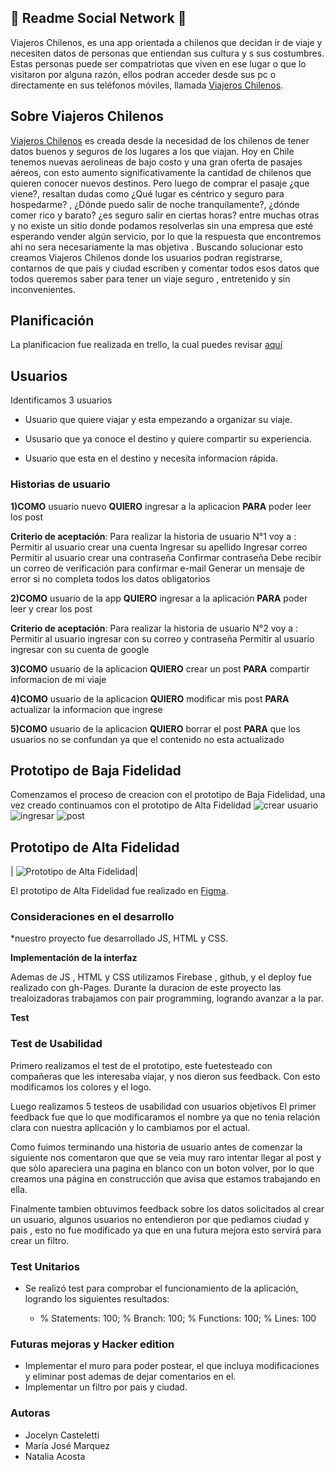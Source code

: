 
##  🚀 Readme Social Network 🚀
Viajeros Chilenos, es una app orientada a chilenos que decidan ir de viaje y necesiten datos de personas que entiendan sus cultura y s sus costumbres. Estas personas puede ser compatriotas que viven en ese lugar o que lo visitaron por alguna razón, ellos podran acceder desde sus pc o  directamente en sus teléfonos móviles, llamada [Viajeros Chilenos](https://). 

## Sobre Viajeros Chilenos 
[Viajeros Chilenos](https:) es creada desde la necesidad de los chilenos de tener datos buenos y seguros de los lugares a los que viajan.
Hoy en Chile tenemos nuevas aerolineas de bajo costo y una gran oferta de pasajes aéreos, con esto aumento significativamente la cantidad de chilenos que quieren conocer nuevos destinos. Pero luego de comprar el pasaje ¿que viene?,  resaltan dudas como ¿Qué lugar es céntrico y seguro para hospedarme? , ¿Dónde puedo salir de noche tranquilamente?, ¿dónde comer rico y barato? ¿es seguro salir en ciertas horas? entre muchas otras y no existe un sitio donde podamos resolverlas sin una empresa que esté esperando vender algún servicio, por lo que la respuesta que encontremos ahí no sera necesariamente la mas objetiva .
Buscando solucionar esto creamos Viajeros Chilenos donde los usuarios podran registrarse, contarnos de que pais y ciudad escriben y comentar todos esos datos que todos queremos saber para tener un viaje seguro , entretenido y sin inconvenientes.

## Planificación 

La planificacion fue realizada en trello, la cual puedes revisar [aquí](https://trello.com/b/mf5fXvC0/red-social)

## Usuarios 

Identificamos 3 usuarios

- Usuario que quiere viajar y esta empezando a organizar su viaje.

- Ususario que ya conoce el destino y quiere compartir su experiencia.

- Usuario que esta en el destino y necesita informacion rápida.

### Historias de usuario

**1)COMO** usuario nuevo **QUIERO** ingresar a la aplicacion **PARA** poder leer los post

**Criterio de aceptación**: 
Para realizar la historia de usuario N°1 voy a :
Permitir al usuario crear una cuenta
Ingresar su apellido
Ingresar correo
Permitir al usuario crear una contraseña
Confirmar contraseña
Debe recibir un correo de verificación para confirmar e-mail
Generar un mensaje de error si no completa todos los datos obligatorios
	

**2)COMO** usuario de la app **QUIERO** ingresar a la aplicación **PARA** poder leer y crear los post

**Criterio de aceptación**: Para realizar la historia de usuario N°2 voy a :
Permitir al usuario ingresar con su correo y contraseña
Permitir al usuario ingresar con su cuenta de google


**3)COMO** usuario de la aplicacion **QUIERO** crear un post **PARA** compartir informacion de mi viaje

**4)COMO** usuario de la aplicacion **QUIERO** modificar mis post **PARA** actualizar la informacion que ingrese

**5)COMO** usuario de la aplicacion **QUIERO** borrar el post **PARA** que los usuarios no se confundan ya que el contenido no esta actualizado 



## Prototipo de Baja Fidelidad

Comenzamos el proceso de creacion con el prototipo de Baja Fidelidad, una vez creado continuamos con el prototipo de Alta Fidelidad
![crear usuario](https://i.postimg.cc/QxfxrNkN/Whats-App-Image-2019-05-27-at-17-32-26.jpg)
![ingresar](https://i.postimg.cc/rpr8W16z/Whats-App-Image-2019-05-27-at-17-32-27.jpg)
![post](https://i.postimg.cc/qRc4DpvT/Whats-App-Image-2019-05-27-at-17-32-28.jpg)

## Prototipo de Alta Fidelidad

|  ![Prototipo de Alta Fidelidad](https://i.postimg.cc/rFK1Gx7k/figma.png)| 


El prototipo de Alta Fidelidad fue realizado en [Figma](https://www.figma.com/file/DKqea9KcqfXe28pvD5fZPM4G/Red-Social?node-id=0%3A1).

### Consideraciones en el desarrollo 

*nuestro proyecto fue desarrollado JS, HTML y CSS.

**Implementación de la interfaz**

Ademas de JS , HTML y CSS utilizamos Firebase , github, y el deploy fue realizado con gh-Pages.
Durante la duracion de este proyecto las trealoizadoras trabajamos con pair programming, logrando avanzar a la par.


**Test**
### Test de Usabilidad
 
Primero realizamos el test de el prototipo, este fuetesteado con compañeras que les interesaba viajar, y nos dieron sus feedback.
Con esto modificamos los colores y el logo. 

Luego realizamos 5 testeos de usabilidad con usuarios objetivos
El primer feedback fue que lo que modificaramos el nombre ya que no tenia relación clara con nuestra aplicación y lo cambiamos por el actual.

Como fuimos terminando una historia de usuario antes de comenzar la siguiente nos comentaron que que se veia muy raro intentar llegar al post y que sòlo apareciera una pagina en blanco con un boton volver, por lo que creamos una página en construcción que avisa que estamos trabajando en ella. 

Finalmente tambien obtuvimos feedback sobre los datos solicitados al crear un usuario, algunos usuarios no entendieron por que pedìamos ciudad y pais , esto no fue modificado ya que en una futura mejora esto servirá para crear un filtro.

### Test Unitarios
* Se realizó test para comprobar el funcionamiento de la aplicación, logrando los siguientes resultados: 

    - % Statements: 100; % Branch: 100; % Functions: 100; % Lines: 100
   

### Futuras mejoras  y Hacker edition

* Implementar el muro para poder postear, el que incluya modificaciones y eliminar post ademas de dejar comentarios en el.
* Implementar un filtro por pais y ciudad.


### Autoras 
* Jocelyn Casteletti
* María José Marquez
* Natalia  Acosta




